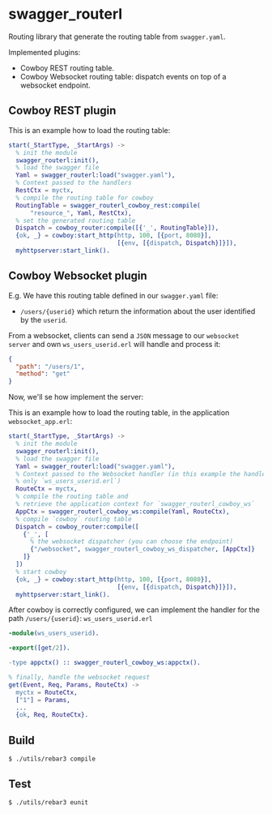 swagger_routerl
===============

Routing library that generate the routing table from `swagger.yaml`.

Implemented plugins:

- Cowboy REST routing table.
- Cowboy Websocket routing table: dispatch events on top of a
  websocket endpoint.

Cowboy REST plugin
------------------

This is an example how to load the routing table:

```erlang
start(_StartType, _StartArgs) ->
  % init the module
  swagger_routerl:init(),
  % load the swagger file
  Yaml = swagger_routerl:load("swagger.yaml"),
  % Context passed to the handlers
  RestCtx = myctx,
  % compile the routing table for cowboy
  RoutingTable = swagger_routerl_cowboy_rest:compile(
      "resource_", Yaml, RestCtx),
  % set the generated routing table
  Dispatch = cowboy_router:compile([{'_', RoutingTable}]),
  {ok, _} = cowboy:start_http(http, 100, [{port, 8080}],
                              [{env, [{dispatch, Dispatch}]}]),
  myhttpserver:start_link().
```

Cowboy Websocket plugin
-----------------------

E.g. We have this routing table defined in our `swagger.yaml` file:

 - `/users/{userid}` which return the information about the user identified by
   the `userid`.

From a websocket, clients can send a `JSON` message to our
`websocket server` and own `ws_users_userid.erl` will handle and process it:

```json
{
  "path": "/users/1",
  "method": "get"
}
```

Now, we'll se how implement the server:

This is an example how to load the routing table, in the application
`websocket_app.erl`:

```erlang
start(_StartType, _StartArgs) ->
  % init the module
  swagger_routerl:init(),
  % load the swagger file
  Yaml = swagger_routerl:load("swagger.yaml"),
  % Context passed to the Websocket handler (in this example the handler is
  % only `ws_users_userid.erl`)
  RouteCtx = myctx,
  % compile the routing table and
  % retrieve the application context for `swagger_routerl_cowboy_ws`
  AppCtx = swagger_routerl_cowboy_ws:compile(Yaml, RouteCtx),
  % compile `cowboy` routing table
  Dispatch = cowboy_router:compile([
    {'_', [
      % the websocket dispatcher (you can choose the endpoint)
      {"/websocket", swagger_routerl_cowboy_ws_dispatcher, [AppCtx]}
    ]}
  ])
  % start cowboy
  {ok, _} = cowboy:start_http(http, 100, [{port, 8080}],
                              [{env, [{dispatch, Dispatch}]}]),
  myhttpserver:start_link().
```

After cowboy is correctly configured, we can implement the handler for the
path `/users/{userid}`: `ws_users_userid.erl`

```erlang
-module(ws_users_userid).

-export([get/2]).

-type appctx() :: swagger_routerl_cowboy_ws:appctx().

% finally, handle the websocket request
get(Event, Req, Params, RouteCtx) ->
  myctx = RouteCtx,
  ["1"] = Params,
  ...
  {ok, Req, RouteCtx}.
```

Build
-----

    $ ./utils/rebar3 compile

Test
----

    $ ./utils/rebar3 eunit
